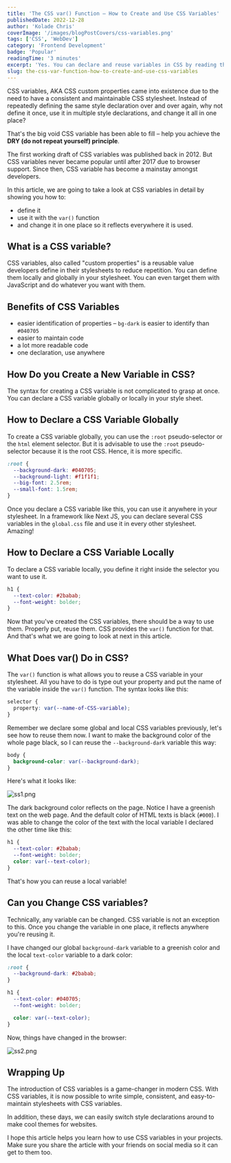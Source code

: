 ```yaml
---
title: 'The CSS var() Function – How to Create and Use CSS Variables'
publishedDate: 2022-12-28
author: 'Kolade Chris'
coverImage: '/images/blogPostCovers/css-variables.png'
tags: ['CSS', 'WebDev']
category: 'Frontend Development'
badge: 'Popular'
readingTime: '3 minutes'
excerpt: 'Yes. You can declare and reuse variables in CSS by reading this article.'
slug: the-css-var-function-how-to-create-and-use-css-variables
---
```


CSS variables, AKA CSS custom properties came into existence due to the need to have a consistent and maintainable CSS stylesheet. Instead of repeatedly defining the same style declaration over and over again, why not define it once, use it in multiple style declarations, and change it all in one place?

That's the big void CSS variable has been able to fill – help you achieve the **DRY (do not repeat yourself) principle**.

The first working draft of CSS variables was published back in 2012. But CSS variables never became popular until after 2017 due to browser support. Since then, CSS variable has become a mainstay amongst developers.

In this article, we are going to take a look at CSS variables in detail by showing you how to:

- define it
- use it with the `var()` function
- and change it in one place so it reflects everywhere it is used.

## What is a CSS variable?

CSS variables, also called "custom properties" is a reusable value developers define in their stylesheets to reduce repetition. You can define them locally and globally in your stylesheet. You can even target them with JavaScript and do whatever you want with them.

## Benefits of CSS Variables

- easier identification of properties – `bg-dark` is easier to identify than `#040705`
- easier to maintain code
- a lot more readable code
- one declaration, use anywhere

## How Do you Create a New Variable in CSS?

The syntax for creating a CSS variable is not complicated to grasp at once. You can declare a CSS variable globally or locally in your style sheet.

## How to Declare a CSS Variable Globally

To create a CSS variable globally, you can use the `:root` pseudo-selector or the `html` element selector. But it is advisable to use the `:root` pseudo-selector because it is the root CSS. Hence, it is more specific.

```css
:root {
  --background-dark: #040705;
  --background-light: #f1f1f1;
  --big-font: 2.5rem;
  --small-font: 1.5rem;
}
```

Once you declare a CSS variable like this, you can use it anywhere in your stylesheet. In a framework like Next JS, you can declare several CSS variables in the `global.css` file and use it in every other stylesheet. Amazing!

## How to Declare a CSS Variable Locally

To declare a CSS variable locally, you define it right inside the selector you want to use it.

```css
h1 {
  --text-color: #2babab;
  --font-weight: bolder;
}
```

Now that you've created the CSS variables, there should be a way to use them. Properly put, reuse them. CSS provides the `var()` function for that. And that's what we are going to look at next in this article.

## What Does var() Do in CSS?

The `var()` function is what allows you to reuse a CSS variable in your stylesheet. All you have to do is type out your property and put the name of the variable inside the `var()` function. The syntax looks like this:

```css
selector {
  property: var(--name-of-CSS-variable);
}
```

Remember we declare some global and local CSS variables previously, let's see how to reuse them now. I want to make the background color of the whole page black, so I can reuse the `--background-dark` variable this way:

```css
body {
  background-color: var(--background-dark);
}
```

Here's what it looks like:

![ss1.png](https://media.graphassets.com/wRaiHaSG65YQqKiDs8zg)

The dark background color reflects on the page. Notice I have a greenish text on the web page. And the default color of HTML texts is black (`#000`). I was able to change the color of the text with the local variable I declared the other time like this:

```css
h1 {
  --text-color: #2babab;
  --font-weight: bolder;
  color: var(--text-color);
}
```

That's how you can reuse a local variable!

## Can you Change CSS variables?

Technically, any variable can be changed. CSS variable is not an exception to this. Once you change the variable in one place, it reflects anywhere you're reusing it.

I have changed our global `background-dark` variable to a greenish color and the local `text-color` variable to a dark color:

```css
:root {
  --background-dark: #2babab;
}

h1 {
  --text-color: #040705;
  --font-weight: bolder;

  color: var(--text-color);
}
```

Now, things have changed in the browser:

![ss2.png](https://media.graphassets.com/yVCccp5HSxbapqWWWC5e)

## Wrapping Up

The introduction of CSS variables is a game-changer in modern CSS. With CSS variables, it is now possible to write simple, consistent, and easy-to-maintain stylesheets with CSS variables.

In addition, these days, we can easily switch style declarations around to make cool themes for websites.

I hope this article helps you learn how to use CSS variables in your projects. Make sure you share the article with your friends on social media so it can get to them too.
